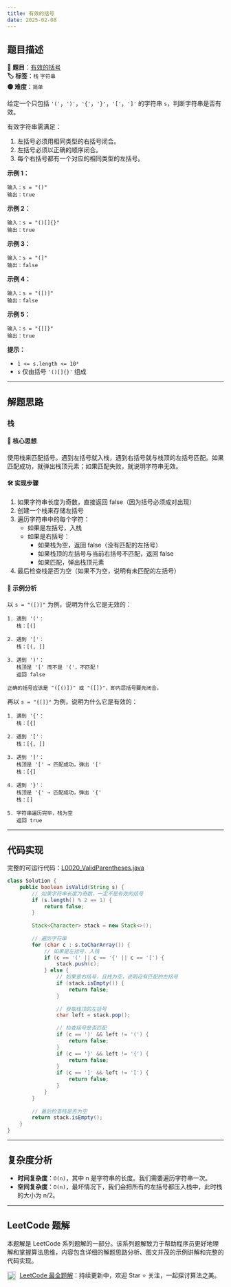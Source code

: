 ```yaml
---
title: 有效的括号
date: 2025-02-08
---
```


## 题目描述

**🔗 题目**：[有效的括号](https://leetcode.cn/problems/valid-parentheses/)  
**🏷️ 标签**：`栈` `字符串`  
**🟢 难度**：`简单`  

给定一个只包括 `'('`，`')'`，`'{'`，`'}'`，`'['`，`']'` 的字符串 `s`，判断字符串是否有效。

有效字符串需满足：
1. 左括号必须用相同类型的右括号闭合。
2. 左括号必须以正确的顺序闭合。
3. 每个右括号都有一个对应的相同类型的左括号。

**示例 1：**
```
输入：s = "()"
输出：true
```

**示例 2：**
```
输入：s = "()[]{}"
输出：true
```

**示例 3：**
```
输入：s = "(]"
输出：false
```

**示例 4：**
```
输入：s = "([)]"
输出：false
```

**示例 5：**
```
输入：s = "{[]}"
输出：true
```

**提示：**
- `1 <= s.length <= 10⁴`
- `s` 仅由括号 `'()[]{}'` 组成

---

## 解题思路

### 栈

#### 📝 核心思想
使用栈来匹配括号。遇到左括号就入栈，遇到右括号就与栈顶的左括号匹配。如果匹配成功，就弹出栈顶元素；如果匹配失败，就说明字符串无效。

#### 🛠️ 实现步骤
1. 如果字符串长度为奇数，直接返回 false（因为括号必须成对出现）
2. 创建一个栈来存储左括号
3. 遍历字符串中的每个字符：
   - 如果是左括号，入栈
   - 如果是右括号：
     - 如果栈为空，返回 false（没有匹配的左括号）
     - 如果栈顶的左括号与当前右括号不匹配，返回 false
     - 如果匹配，弹出栈顶元素
4. 最后检查栈是否为空（如果不为空，说明有未匹配的左括号）

#### 🧩 示例分析
以 `s = "([)]"` 为例，说明为什么它是无效的：

```text
1. 遇到 '('：
   栈：[(]

2. 遇到 '['：
   栈：[(, []

3. 遇到 ')'：
   栈顶是 '[' 而不是 '('，不匹配！
   返回 false

正确的括号应该是 "([()])" 或 "([])"，即内层括号要先闭合。
```

再以 `s = "{[]}"` 为例，说明为什么它是有效的：

```text
1. 遇到 '{'：
   栈：[{]

2. 遇到 '['：
   栈：[{, []

3. 遇到 ']'：
   栈顶是 '[' → 匹配成功，弹出 '['
   栈：[{]

4. 遇到 '}'：
   栈顶是 '{' → 匹配成功，弹出 '{'
   栈：[]

5. 字符串遍历完毕，栈为空
   返回 true
```

---

## 代码实现

完整的可运行代码：[L0020_ValidParentheses.java](../src/main/java/L0020_ValidParentheses.java)

```java
class Solution {
    public boolean isValid(String s) {
        // 如果字符串长度为奇数，一定不是有效的括号
        if (s.length() % 2 == 1) {
            return false;
        }
        
        Stack<Character> stack = new Stack<>();
        
        // 遍历字符串
        for (char c : s.toCharArray()) {
            // 如果是左括号，入栈
            if (c == '(' || c == '{' || c == '[') {
                stack.push(c);
            } else {
                // 如果是右括号，且栈为空，说明没有匹配的左括号
                if (stack.isEmpty()) {
                    return false;
                }
                
                // 获取栈顶的左括号
                char left = stack.pop();
                
                // 检查括号是否匹配
                if (c == ')' && left != '(') {
                    return false;
                }
                if (c == '}' && left != '{') {
                    return false;
                }
                if (c == ']' && left != '[') {
                    return false;
                }
            }
        }
        
        // 最后检查栈是否为空
        return stack.isEmpty();
    }
}
```

---

## 复杂度分析

- **时间复杂度**：`O(n)`，其中 n 是字符串的长度。我们需要遍历字符串一次。
- **空间复杂度**：`O(n)`，最坏情况下，我们会把所有的左括号都压入栈中，此时栈的大小为 n/2。

---

## LeetCode 题解

本题解是 LeetCode 系列题解的一部分。该系列题解致力于帮助程序员更好地理解和掌握算法思维，内容包含详细的解题思路分析、图文并茂的示例讲解和完整的代码实现。

<img src="https://github.githubassets.com/images/modules/logos_page/GitHub-Mark.png" alt="GitHub" width="20" style="vertical-align: middle; margin-right: 5px"> [LeetCode 最全题解](https://github.com/LjyYano/LeetCode)：持续更新中，欢迎 Star ⭐️ 关注，一起探讨算法之美。